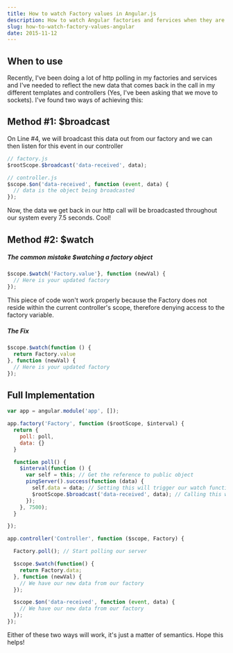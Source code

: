```yaml
---
title: How to watch Factory values in Angular.js
description: How to watch Angular factories and fervices when they are updated
slug: how-to-watch-factory-values-angular
date: 2015-11-12
---
```


## When to use
Recently, I've been doing a lot of http polling in my factories and services
and I've needed to reflect the new data that comes back in the call in my different templates and controllers (Yes, I've been asking that we move to sockets).  I've found two ways of achieving this:



## Method #1: $broadcast

On Line #4, we will broadcast this data out from our factory and we can then listen for this event in our controller

``` javascript
// factory.js
$rootScope.$broadcast('data-received', data);

// controller.js
$scope.$on('data-received', function (event, data) {
  // data is the object being broadcasted
});
```

Now, the data we get back in our http call will be broadcasted throughout our system
every 7.5 seconds. Cool!

## Method #2: $watch

##### The common mistake $watching a factory object

``` javascript
$scope.$watch('Factory.value'}, function (newVal) {
  // Here is your updated factory
});
```

This piece of code won't work properly because the Factory does not reside within
the current controller's scope, therefore denying access to the factory variable.

##### The Fix
``` javascript
$scope.$watch(function () {
  return Factory.value
}, function (newVal) {
  // Here is your updated factory
});
```

## Full Implementation

``` javascript
var app = angular.module('app', []);

app.factory('Factory', function ($rootScope, $interval) {
  return {
    poll: poll,
    data: {}
  }

  function poll() {
    $interval(function () {
      var self = this; // Get the reference to public object
      pingServer().success(function (data) {
        self.data = data; // Setting this will trigger our watch function
        $rootScope.$broadcast('data-received', data); // Calling this will send our data throughout our app
      });
    }, 7500);
  }

});

app.controller('Controller', function ($scope, Factory) {

  Factory.poll(); // Start polling our server

  $scope.$watch(function() {
    return Factory.data;
  }, function (newVal) {
    // We have our new data from our factory
  });

  $scope.$on('data-received', function (event, data) {
    // We have our new data from our factory
  });
});

```

Either of these two ways will work, it's just a matter of semantics. Hope this helps!
